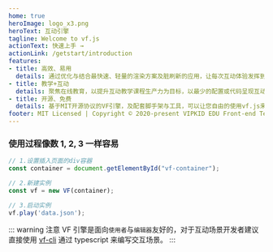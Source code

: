 ```yaml
---
home: true
heroImage: logo_x3.png
heroText: 互动引擎
tagline: Welcome to vf.js
actionText: 快速上手 →
actionLink: /getstart/introduction
features:
- title: 高效、易用
  details: 通过优化与结合最快速、轻量的渲染方案及脏刷新的应用，让每次互动体验发挥到极致。
- title: 教学+互动
  details: 聚焦在线教育，以提升互动教学课程生产力为目标，以最少的配置或代码呈现互动教学场景。
- title: 开源、免费
  details: 基于MIT开源协议的VF引擎，及配套脚手架与工具，可以让您自由的使用vf.js来创作或共建在线互动教学资源。  
footer: MIT Licensed | Copyright © 2020-present VIPKID EDU Front-end Technology Team.
---
```


### 使用过程像数 1, 2, 3 一样容易

``` js {10}
// 1.设置插入页面的div容器
const container = document.getElementById("vf-container");

// 2.新建实例
const vf = new VF(container);

// 3.启动实例
vf.play('data.json');
```

::: warning 注意
VF 引擎是面向`使用者`与`编辑器`友好的，对于互动场景开发者建议直接使用 [vf-cli](/getstart/) 通过 typescript 来编写交互场景。
:::
